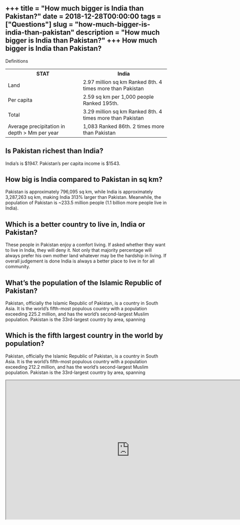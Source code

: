+++
title = "How much bigger is India than Pakistan?"
date = 2018-12-28T00:00:00
tags = ["Questions"]
slug = "how-much-bigger-is-india-than-pakistan"
description = "How much bigger is India than Pakistan?"
+++
How much bigger is India than Pakistan?
---------------------------------------

Definitions

<table><tr><th>STAT</th><th>India</th></tr><tr><td>Land</td><td>2.97 million sq km Ranked 8th. 4 times more than Pakistan</td></tr><tr><td>Per capita</td><td>2.59 sq km per 1,000 people Ranked 195th.</td></tr><tr><td>Total</td><td>3.29 million sq km Ranked 8th. 4 times more than Pakistan</td></tr><tr><td>Average precipitation in depth &gt; Mm per year</td><td>1,083 Ranked 86th. 2 times more than Pakistan</td></tr></table>

Is Pakistan richest than India?
-------------------------------

India’s is $1947. Pakistan’s per capita income is $1543.

How big is India compared to Pakistan in sq km?
-----------------------------------------------

Pakistan is approximately 796,095 sq km, while India is approximately 3,287,263 sq km, making India 313% larger than Pakistan. Meanwhile, the population of Pakistan is ~233.5 million people (1.1 billion more people live in India).

Which is a better country to live in, India or Pakistan?
--------------------------------------------------------

These people in Pakistan enjoy a comfort living. If asked whether they want to live in India, they will deny it. Not only that majority percentage will always prefer his own mother land whatever may be the hardship in living. If overall judgement is done India is always a better place to live in for all community.

What’s the population of the Islamic Republic of Pakistan?
----------------------------------------------------------

Pakistan, officially the Islamic Republic of Pakistan, is a country in South Asia. It is the world’s fifth-most populous country with a population exceeding 225.2 million, and has the world’s second-largest Muslim population. Pakistan is the 33rd-largest country by area, spanning

Which is the fifth largest country in the world by population?
--------------------------------------------------------------

Pakistan, officially the Islamic Republic of Pakistan, is a country in South Asia. It is the world’s fifth-most populous country with a population exceeding 212.2 million, and has the world’s second-largest Muslim population. Pakistan is the 33rd-largest country by area, spanning

<iframe allow="accelerometer; autoplay; clipboard-write; encrypted-media; gyroscope; picture-in-picture" allowfullscreen="" class="__youtube_prefs__  epyt-is-override  no-lazyload" data-no-lazy="1" data-origheight="433" data-origwidth="770" data-skipgform_ajax_framebjll="" height="433" id="_ytid_97325" loading="lazy" src="https://www.youtube.com/embed/GZbNZJC05Hc?enablejsapi=1&autoplay=0&cc_load_policy=0&cc_lang_pref=&iv_load_policy=1&loop=0&modestbranding=0&rel=1&fs=1&playsinline=0&autohide=2&theme=dark&color=red&controls=1&" title="YouTube player" width="770"></iframe>